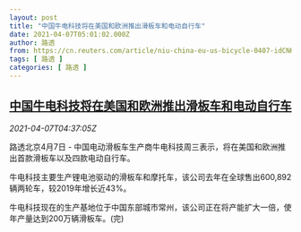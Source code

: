 ```yaml
---
layout: post
title: "中国牛电科技将在美国和欧洲推出滑板车和电动自行车"
date: 2021-04-07T05:01:02.000Z
author: 路透
from: https://cn.reuters.com/article/niu-china-eu-us-bicycle-0407-idCNKBS2BU0C4
tags: [ 路透 ]
categories: [ 路透 ]
---
```

<!--1617771662000-->
[中国牛电科技将在美国和欧洲推出滑板车和电动自行车](https://cn.reuters.com/article/niu-china-eu-us-bicycle-0407-idCNKBS2BU0C4)
------

<div>
<div><i>2021-04-07T04:37:05Z</i></div><p>路透北京4月7日 - 中国电动滑板车生产商牛电科技周三表示，将在美国和欧洲推出首款滑板车以及四款电动自行车。</p><p>牛电科技主要生产锂电池驱动的滑板车和摩托车，该公司去年在全球售出600,892辆两轮车，较2019年增长近43%。</p><p>牛电科技现在的生产基地位于中国东部城市常州，该公司正在将产能扩大一倍，使年产量达到200万辆滑板车。(完)</p>
</div>
